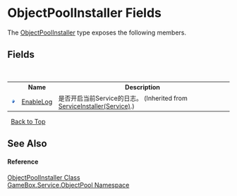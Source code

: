 # ObjectPoolInstaller Fields
 

The <a href="843f67f7-15d4-1379-7705-8195b35bf26d">ObjectPoolInstaller</a> type exposes the following members.


## Fields
&nbsp;<table><tr><th></th><th>Name</th><th>Description</th></tr><tr><td>![Public field](media/pubfield.gif "Public field")</td><td><a href="9b019c9b-e3ab-639c-6aa4-31d2ec102c25">EnableLog</a></td><td>
是否开启当前Service的日志。
 (Inherited from <a href="94bba800-fb2b-c640-1eb8-331777976773">ServiceInstaller(Service)</a>.)</td></tr></table>&nbsp;
<a href="#objectpoolinstaller-fields">Back to Top</a>

## See Also


#### Reference
<a href="843f67f7-15d4-1379-7705-8195b35bf26d">ObjectPoolInstaller Class</a><br /><a href="8c57d292-6d77-8f14-a220-277dfcca9b7c">GameBox.Service.ObjectPool Namespace</a><br />